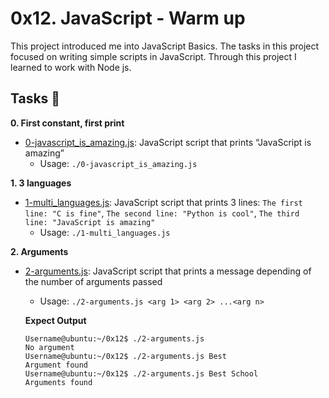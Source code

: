 # 0x12. JavaScript - Warm up

This project introduced me into JavaScript Basics. The tasks in this project
focused on writing simple scripts in JavaScript. Through this project I learned 
to work with Node js.

## Tasks :page_with_curl:

**0. First constant, first print**
  * [0-javascript_is_amazing.js](./0-javascript_is_amazing.js): JavaScript script 
that prints “JavaScript is amazing”
    * Usage: `./0-javascript_is_amazing.js`

**1. 3 languages**
  * [1-multi_languages.js](./1-multi_languages.js): JavaScript script that prints 
3 lines: `The first line: "C is fine"`, `The second line: "Python is cool"`,
`The third line: "JavaScript is amazing"`
    * Usage: `./1-multi_languages.js`

**2. Arguments**
  * [2-arguments.js](./2-arguments.js): JavaScript script that prints a message depending 
of the number of arguments passed
    * Usage: `./2-arguments.js <arg 1> <arg 2> ...<arg n>`
    
    **Expect Output**
    ```
    Username@ubuntu:~/0x12$ ./2-arguments.js 
    No argument
    Username@ubuntu:~/0x12$ ./2-arguments.js Best
    Argument found
    Username@ubuntu:~/0x12$ ./2-arguments.js Best School
    Arguments found
    ```
